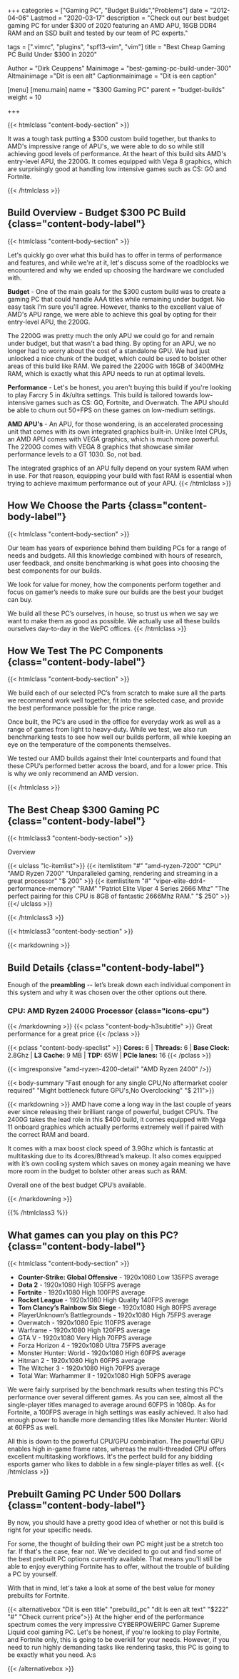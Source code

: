 +++
categories = ["Gaming PC", "Budget Builds","Problems"]
date = "2012-04-06"
Lastmod = "2020-03-17"
description = "Check out our best budget gaming PC for under $300 of 2020 featuring an AMD APU, 16GB DDR4 RAM and an SSD built and tested by our team of PC experts."

tags = [".vimrc", "plugins", "spf13-vim", "vim"]
title = "Best Cheap Gaming PC Build Under $300 in 2020"

Author = "Dirk Ceuppens"
Mainimage = "best-gaming-pc-build-under-300"
Altmainimage ="Dit is een alt"
Captionmainimage = "Dit is een caption"

[menu]
[menu.main]
		name = "$300 Gaming PC"	
		parent = "budget-builds"
		weight = 10

+++

{{< htmlclass "content-body-section" >}}

It was a tough task putting a $300 custom build together, but thanks to AMD's impressive range of APU's, we were able to do so while still achieving good levels of performance. At the heart of this build sits AMD's entry-level APU, the 2200G. It comes equipped with Vega 8 graphics, which are surprisingly good at handling low intensive games such as CS: GO and Fortnite.

{{< /htmlclass >}}


## Build Overview - Budget $300 PC Build {class="content-body-label"}
{{< htmlclass "content-body-section"  >}}

Let's quickly go over what this build has to offer in terms of performance and features, and while we're at it, let's discuss some of the roadblocks we encountered and why we ended up choosing the hardware we concluded with.

**Budget** - One of the main goals for the $300 custom build was to create a gaming PC that could handle AAA titles while remaining under budget. No easy task I'm sure you'll agree. However, thanks to the excellent value of AMD's APU range, we were able to achieve this goal by opting for their entry-level APU, the 2200G.

The 2200G was pretty much the only APU we could go for and remain under budget, but that wasn't a bad thing. By opting for an APU, we no longer had to worry about the cost of a standalone GPU. We had just unlocked a nice chunk of the budget, which could be used to bolster other areas of this build like RAM. We paired the 2200G with 16GB of 3400MHz RAM, which is exactly what this APU needs to run at optimal levels.

**Performance** - Let's be honest, you aren't buying this build if you're looking to play Farcry 5 in 4k/ultra settings. This build is tailored towards low-intensive games such as CS: GO, Fortnite, and Overwatch. The APU should be able to churn out 50+FPS on these games on low-medium settings.

**AMD APU's** - An APU, for those wondering, is an accelerated processing unit that comes with its own integrated graphics built-in. Unlike Intel CPUs, an AMD APU comes with VEGA graphics, which is much more powerful. The 2200G comes with VEGA 8 graphics that showcase similar performance levels to a GT 1030. So, not bad.

The integrated graphics of an APU fully depend on your system RAM when in use. For that reason, equipping your build with fast RAM is essential when trying to achieve maximum performance out of your APU.
{{< /htmlclass >}}



## How We Choose the Parts {class="content-body-label"}

{{< htmlclass "content-body-section" >}}

Our team has years of experience behind them building PCs for a range of needs and budgets. All this knowledge combined with hours of research, user feedback, and onsite benchmarking is what goes into choosing the best components for our builds.

We look for value for money, how the components perform together and focus on gamer’s needs to make sure our builds are the best your budget can buy.

We build all these PC’s ourselves, in house, so trust us when we say we want to make them as good as possible. We actually use all these builds ourselves day-to-day in the WePC offices.
{{< /htmlclass >}}



## How We Test The PC Components {class="content-body-label"}

{{< htmlclass "content-body-section" >}}

We build each of our selected PC’s from scratch to make sure all the parts we recommend work well together, fit into the selected case, and provide the best performance possible for the price range.

Once built, the PC’s are used in the office for everyday work as well as a range of games from light to heavy-duty. While we test, we also run benchmarking tests to see how well our builds perform, all while keeping an eye on the temperature of the components themselves. 

We tested our AMD builds against their Intel counterparts and found that these CPU’s performed better across the board, and for a lower price. This is why we only recommend an AMD version.

{{< /htmlclass >}}


## The Best Cheap $300 Gaming PC {class="content-body-label"}


{{< htmlclass3 "content-body-section" >}}

Overview

{{< ulclass "lc-itemlist">}}
{{< itemlistitem "#"  "amd-ryzen-7200" "CPU" "AMD Ryzen 7200" "Unparalleled gaming, rendering and streaming in a great processor" "$ 200" >}}
{{< itemlistitem "#"  "viper-elite-ddr4-performance-memory" "RAM" "Patriot Elite Viper 4 Series 2666 Mhz" "The perfect pairing for this CPU is 8GB of fantastic 2666Mhz RAM." "$ 250" >}}
{{</ ulclass >}}

{{< /htmlclass3 >}}

{{< htmlclass3 "content-body-section" >}} 

{{< markdowning >}} 
## Build Details {class="content-body-label"}

Enough of the **preambling** -- let’s break down each individual component in this system and why it was chosen over the other options out there.

### CPU: AMD Ryzen 2400G Processor {class="icons-cpu"}

{{< /markdowning >}}
{{< pclass "content-body-h3subtitle" >}}
Great performance for a great price
{{< /pclass >}}

{{< pclass "content-body-speclist" >}}
**Cores:** 6 | **Threads:** 6 | **Base Clock:** 2.8Ghz | **L3 Cache:** 9 MB | **TDP:** 65W | **PCIe lanes:** 16 
{{< /pclass >}}

{{< imgresponsive "amd-ryzen-4200-detail" "AMD Ryzen 2400" />}}

{{< body-summary  "Fast enough for any single CPU,No aftermarket cooler required" "Might bottleneck future GPU's,No Overclocking" "$ 211">}}

{{< markdowning >}} 
AMD have come a long way in the last couple of years ever since releasing their brilliant range of powerful, budget CPU’s. The 2400G takes the lead role in this $400 build, it comes equipped with Vega 11 onboard graphics which actually performs extremely well if paired with the correct RAM and board.

It comes with a max boost clock speed of 3.9Ghz which is fantastic at multitasking due to its 4cores/8thread’s makeup. It also comes equipped with it’s own cooling system which saves on money again meaning we have more room in the budget to bolster other areas such as RAM.

Overall one of the best budget CPU’s available.

{{< /markdowning >}} 

{{% /htmlclass3 %}}

## What games can you play on this PC? {class="content-body-label"}

{{< htmlclass "content-body-section" >}}

* **Counter-Strike: Global Offensive** - 1920x1080 Low 135FPS average
* **Dota 2** - 1920x1080 High 105FPS average
* **Fortnite** - 1920x1080 High 100FPS average
* **Rocket League** - 1920x1080 High Quality 140FPS average
* **Tom Clancy’s Rainbow Six Siege** - 1920x1080 High 80FPS average
* PlayerUnknown’s Battlegrounds - 1920x1080 High 75FPS average
* Overwatch - 1920x1080 Epic 110FPS average
* Warframe - 1920x1080 High 120FPS average
* GTA V - 1920x1080 Very High 70FPS average
* Forza Horizon 4 - 1920x1080 Ultra 75FPS average
* Monster Hunter: World - 1920x1080 High 60FPS average
* Hitman 2 - 1920x1080 High 60FPS average
* The Witcher 3 - 1920x1080 High 70FPS average
* Total War: Warhammer II - 1920x1080 High 50FPS average

We were fairly surprised by the benchmark results when testing this PC's performance over several different games. As you can see, almost all the single-player titles managed to average around 60FPS in 1080p. As for Fortnite, a 100FPS average in high settings was easily achieved. It also had enough power to handle more demanding titles like Monster Hunter: World at 60FPS as well.

All this is down to the powerful CPU/GPU combination. The powerful GPU enables high in-game frame rates, whereas the multi-threaded CPU offers excellent multitasking workflows. It's the perfect build for any bidding esports gamer who likes to dabble in a few single-player titles as well.
{{< /htmlclass >}}


## Prebuilt Gaming PC Under 500 Dollars {class="content-body-label"}

By now, you should have a pretty good idea of whether or not this build is right for your specific needs.

For some, the thought of building their own PC might just be a stretch too far. If that's the case, fear not. We've decided to go out and find some of the best prebuilt PC options currently available. That means you'll still be able to enjoy everything Fortnite has to offer, without the trouble of building a PC by yourself.

With that in mind, let's take a look at some of the best value for money prebuilts for Fortnite.

{{< alternativebox "Dit is een title" "prebuild_pc" "dit is een alt text" "$222" "#" "Check current price">}}
At the higher end of the performance spectrum comes the very impressive CYBERPOWERPC Gamer Supreme Liquid cool gaming PC. Let's be honest, if you're looking to play Fortnite, and Fortnite only, this is going to be overkill for your needs. However, if you need to run highly demanding tasks like rendering tasks, this PC is going to be exactly what you need.
A:s



{{< /alternativebox >}}